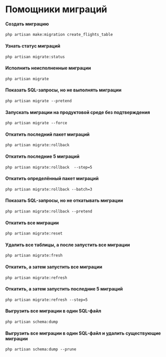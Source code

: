 Помощники миграций
==============

#### Создать миграцию
```shell
php artisan make:migration create_flights_table
```

#### Узнать статус миграций 
```shell
php artisan migrate:status
```

#### Исполнить неисполненные миграции
```shell
php artisan migrate 
```

#### Показать SQL-запросы, но не выполнять миграции 
```shell
php artisan migrate --pretend
```

#### Запускать миграции на продуктовой среде без подтверждения 
```shell
php artisan migrate --force
```

#### Откатить последний пакет миграций 
```shell
php artisan migrate:rollback
```

#### Откатить последние 5 миграций 
```shell
php artisan migrate:rollback  --step=5
```

#### Откатить определённый пакет миграций 
```shell
php artisan migrate:rollback --batch=3
```

#### Показать SQL-запросы, но не откатывать миграции 
```shell
php artisan migrate:rollback --pretend
```

#### Откатить все миграции 
```shell
php artisan migrate:reset
```

#### Удалить все таблицы, а после запустить все миграции 
```shell
php artisan migrate:fresh
```

#### Откатить, а затем запустить все миграции 
```shell
php artisan migrate:refresh
```

#### Откатить, а затем запустить последние 5 миграций 
```shell
php artisan migrate:refresh --step=5
```

#### Выгрузить все миграции в один SQL-файл
```shell
php artisan schema:dump
```

#### Выгрузить все миграции в один SQL-файл и удалить существующие миграции
```shell
php artisan schema:dump --prune
```
